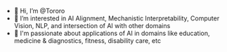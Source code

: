 - 👋 Hi, I’m @Tororo
- 👀 I’m interested in AI Alignment, Mechanistic Interpretability, Computer Vision, NLP, and intersection of AI with other domains
- 🌱 I'm passionate about applications of AI in domains like education, medicine & diagnostics, fitness, disability care, etc



